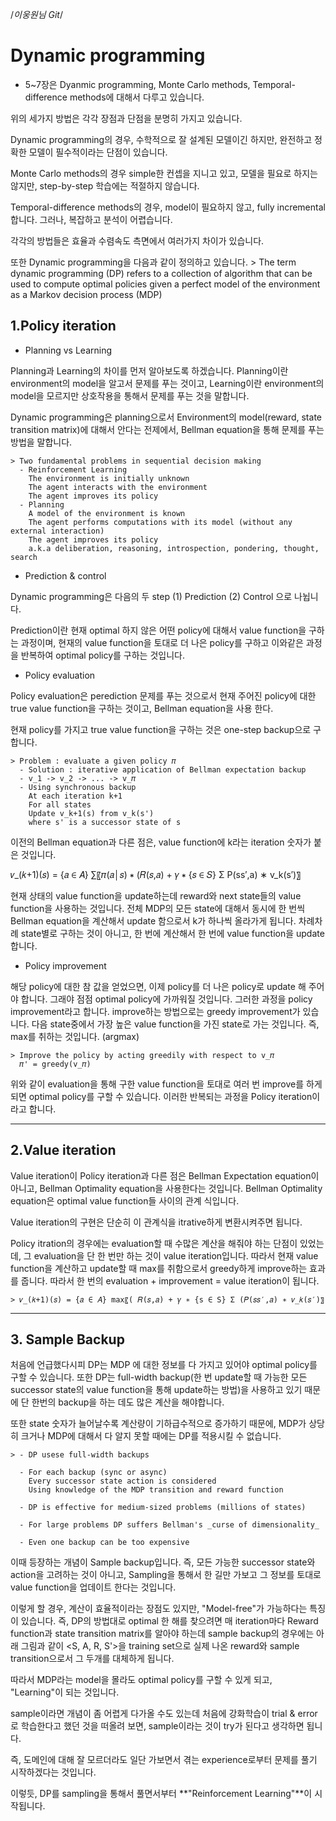 /*이웅원님 Git*/

# Dynamic programming

  - 5~7장은 Dyanmic programming, Monte Carlo methods, Temporal-difference methods에 대해서 다루고 있습니다.

  위의 세가지 방법은 각각 장점과 단점을 분명히 가지고 있습니다.

  Dynamic programming의 경우, 수학적으로 잘 설계된 모델이긴 하지만, 완전하고 정확한 모델이 필수적이라는 단점이 있습니다.

  Monte Carlo methods의 경우 simple한 컨셉을 지니고 있고, 모델을 필요로 하지는 않지만, step-by-step 학습에는 적절하지 않습니다.

  Temporal-difference methods의 경우, model이 필요하지 않고, fully incremental합니다. 그러나, 복잡하고 분석이 어렵습니다.

  각각의 방법들은 효율과 수렴속도 측면에서 여러가지 차이가 있습니다.

  또한 Dynamic programming을 다음과 같이 정의하고 있습니다.
    > The term dynamic programming (DP) refers to a collection of algorithm that can be used to compute optimal policies given a perfect model of the environment as a Markov decision process (MDP)


## 1.Policy iteration

  - Planning vs Learning

  Planning과 Learning의 차이를 먼저 알아보도록 하겠습니다.
  Planning이란 environment의 model을 알고서 문제를 푸는 것이고, Learning이란 environment의 model을 모르지만 상호작용을 통해서 문제를 푸는 것을 말합니다.

  Dynamic programming은 planning으로서 Environment의 model(reward, state transition matrix)에 대해서 안다는 전제에서, Bellman equation을 통해 문제를 푸는 방법을 말합니다.


    > Two fundamental problems in sequential decision making
      - Reinforcement Learning
        The environment is initially unknown
        The agent interacts with the environment
        The agent improves its policy
      - Planning
        A model of the environment is known
        The agent performs computations with its model (without any external interaction)
        The agent improves its policy
        a.k.a deliberation, reasoning, introspection, pondering, thought, search

  - Prediction & control

  Dynamic programming은 다음의 두 step (1) Prediction (2) Control 으로 나뉩니다.

  Prediction이란 현재 optimal 하지 않은 어떤 policy에 대해서 value function을 구하는 과정이며, 현재의 value function을 토대로 더 나은 policy를 구하고 이와같은 과정을 반복하여 optimal policy를 구하는 것입니다.

  - Policy evaluation

  Policy evaluation은 perediction 문제를 푸는 것으로서 현재 주어진 policy에 대한 true value function을 구하는 것이고, Bellman equation을 사용 한다.

  현재 policy를 가지고 true value function을 구하는 것은 one-step backup으로 구합니다.

    > Problem : evaluate a given policy 𝜋
      - Solution : iterative application of Bellman expectation backup
      - v_1 -> v_2 -> ... -> v_𝜋
      - Using synchronous backup
        At each iteration k+1
        For all states
        Update v_k+1(s) from v_k(s')
        where s' is a successor state of s

  이전의 Bellman equation과 다른 점은, value function에 k라는 iteration 숫자가 붙은 것입니다.

  𝑣_(𝑘+1)(𝑠) = {𝑎 ∈ 𝐴} ∑〖𝜋(𝑎│𝑠) ∗ (𝑅(𝑠,𝑎) + 𝛾 ∗ {𝑠 ∈ 𝑆} Σ P(ss′,a) ∗ v_k(s′)〗

  현재 상태의 value function을 update하는데 reward와 next state들의 value function을 사용하는 것입니다. 전체 MDP의 모든 state에 대해서 동시에 한 번씩 Bellman equation을 계산해서 update 함으로서 k가 하나씩 올라가게 됩니다. 차례차례 state별로 구하는 것이 아니고, 한 번에 계산해서 한 번에 value function을 update합니다.

  - Policy improvement

  해당 policy에 대한 참 값을 얻었으면, 이제 policy를 더 나은 policy로 update 해 주어야 합니다. 그래야 점점 optimal policy에 가까워질 것입니다.
  그러한 과정을 policy improvement라고 합니다. improve하는 방법으로는 greedy improvement가 있습니다. 다음 state중에서 가장 높은 value function을 가진 state로 가는 것입니다. 즉, max를 취하는 것입니다. (argmax)

    > Improve the policy by acting greedily with respect to v_𝜋
      𝜋' = greedy(v_𝜋)

  위와 같이 evaluation을 통해 구한 value function을 토대로 여러 번 improve를 하게되면 optimal policy를 구할 수 있습니다. 이러한 반복되는 과정을 Policy iteration이라고 합니다.

***

## 2.Value iteration

  Value iteration이 Policy iteration과 다른 점은 Bellman Expectation equation이 아니고, Bellman Optimality equation을 사용한다는 것입니다. Bellman Optimality equation은 optimal value function들 사이의 관계 식입니다.

  Value iteration의 구현은 단순히 이 관계식을 itrative하게 변환시켜주면 됩니다.

  Policy itration의 경우에는 evaluation할 때 수많은 계산을 해줘야 하는 단점이 있었는데, 그 evaluation을 단 한 번만 하는 것이 value iteration입니다. 따라서 현재 value function을 계산하고 update할 때 max를 취함으로서 greedy하게 improve하는 효과를 줍니다. 따라서 한 번의 evaluation + improvement = value iteration이 됩니다.

    > 𝑣_(𝑘+1)(𝑠) = {𝑎 ∈ 𝐴} max⁡〖( 𝑅(𝑠,𝑎) + 𝛾 ∗ {s ∈ S} Σ (𝑃(𝑠𝑠′,𝑎) ∗ 𝑣_𝑘(𝑠′)〗

***

## 3. Sample Backup

  처음에 언급했다시피 DP는 MDP 에 대한 정보를 다 가지고 있어야 optimal policy를 구할 수 있습니다. 또한 DP는 full-width backup(한 번 update할 때 가능한 모든 successor state의 value function을 통해 update하는 방법)을 사용하고 있기 때문에 단 한번의 backup을 하는 데도 많은 계산을 해야합니다.

  또한 state 숫자가 늘어날수록 계산량이 기하급수적으로 증가하기 때문에, MDP가 상당히 크거나 MDP에 대해서 다 알지 못할 때에는 DP를 적용시킬 수 없습니다.

    > - DP usese full-width backups

      - For each backup (sync or async)
        Every successor state action is considered
        Using knowledge of the MDP transition and reward function

      - DP is effective for medium-sized problems (millions of states)

      - For large problems DP suffers Bellman's _curse of dimensionality_

      - Even one backup can be too expensive

  이때 등장하는 개념이 Sample backup입니다. 즉, 모든 가능한 successor state와 action을 고려하는 것이 아니고, Sampling을 통해서 한 길만 가보고 그 정보를 토대로 value function을 업데이트 한다는 것입니다.

  이렇게 할 경우, 계산이 효율적이라는 장점도 있지만, "Model-free"가 가능하다는 특징이 있습니다. 즉, DP의 방법대로 optimal 한 해를 찾으려면 매 iteration마다 Reward function과 state transition matrix를 알아야 하는데 sample backup의 경우에는 아래 그림과 같이 <S, A, R, S'>을 training set으로 실제 나온 reward와 sample transition으로서 그 두개를 대체하게 됩니다.

  따라서 MDP라는 model을 몰라도 optimal policy를 구할 수 있게 되고, "Learning"이 되는 것입니다.

  sample이라면 개념이 좀 어렵게 다가올 수도 있는데 처음에 강화학습이 trial & error로 학습한다고 했던 것을 떠올려 보면, sample이라는 것이 try가 된다고 생각하면 됩니다.

  즉, 도메인에 대해 잘 모르더라도 일단 가보면서 겪는 experience로부터 문제를 풀기 시작하겠다는 것입니다.

  이렇듯, DP를 sampling을 통해서 풀면서부터 **"Reinforcement Learning"**이 시작됩니다.
